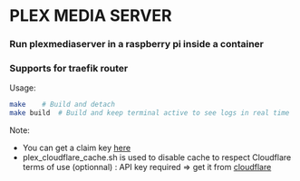 # PLEX MEDIA SERVER

### Run plexmediaserver in a raspberry pi inside a container

### Supports for traefik router


Usage:

```bash
make	# Build and detach
make build	# Build and keep terminal active to see logs in real time
```

Note:
- You can get a claim key [here](https://quickbox.io/knowledge-base/claim-plex/)
- plex_cloudflare_cache.sh is used to disable cache to respect Cloudflare terms of use (optionnal) : API key required => get it from [cloudflare](https://www.cloudflare.com/)
